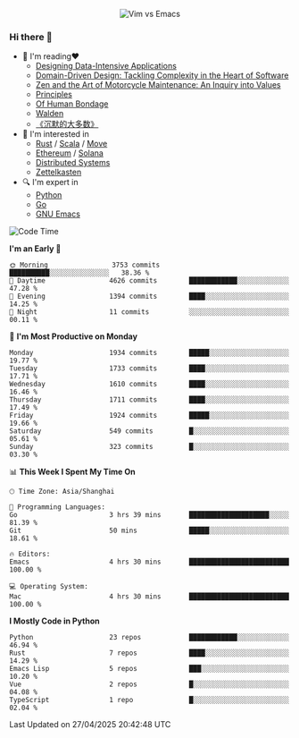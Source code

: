 <p align="center">
    <img src="https://gist.githubusercontent.com/coldnight/e696baffb094e71c96cb302118878eae/raw/40ea5053a6f66cc65f90f437e4173497da225958/banner.gif" alt="Vim vs Emacs" />
</p>

### Hi there 👋

- 📖 I'm reading❤️
    + [Designing Data-Intensive Applications](https://www.oreilly.com/library/view/designing-data-intensive-applications/9781491903063/)
    + [Domain-Driven Design: Tackling Complexity in the Heart of Software](https://www.dddcommunity.org/book/evans_2003/)
    + [Zen and the Art of Motorcycle Maintenance: An Inquiry into Values](https://en.wikipedia.org/wiki/Zen_and_the_Art_of_Motorcycle_Maintenance)
    + [Principles](https://www.principles.com/)
    + [Of Human Bondage](https://en.wikipedia.org/wiki/Of_Human_Bondage)
    + [Walden](https://en.wikipedia.org/wiki/Walden)
    + [《沉默的大多数》](https://en.wikipedia.org/wiki/Silent_majority)
- 🌱 I'm interested in
    + [Rust](https://www.rust-lang.org/) / [Scala](https://www.scala-lang.org/) / [Move](https://github.com/move-language/move/)
    + [Ethereum](https://ethereum.org/en/) / [Solana](https://solana.com/)
	+ [Distributed Systems](https://www.linuxzen.com/notes/topics/20200320174417_%E5%88%86%E5%B8%83%E5%BC%8F/)
	+ [Zettelkasten](https://www.linuxzen.com/notes/notes/20220120080920-slip_box/)
- 🔍 I'm expert in
    + [Python](https://www.python.org/)
    + [Go](https://go.dev/)
    + [GNU Emacs](https://www.gnu.org/software/emacs/)

<!--START_SECTION:waka-->
![Code Time](http://img.shields.io/badge/Code%20Time-3%2C233%20hrs%205%20mins-blue)

**I'm an Early 🐤** 

```text
🌞 Morning                3753 commits        ██████████░░░░░░░░░░░░░░░   38.36 % 
🌆 Daytime                4626 commits        ████████████░░░░░░░░░░░░░   47.28 % 
🌃 Evening                1394 commits        ████░░░░░░░░░░░░░░░░░░░░░   14.25 % 
🌙 Night                  11 commits          ░░░░░░░░░░░░░░░░░░░░░░░░░   00.11 % 
```
📅 **I'm Most Productive on Monday** 

```text
Monday                   1934 commits        █████░░░░░░░░░░░░░░░░░░░░   19.77 % 
Tuesday                  1733 commits        ████░░░░░░░░░░░░░░░░░░░░░   17.71 % 
Wednesday                1610 commits        ████░░░░░░░░░░░░░░░░░░░░░   16.46 % 
Thursday                 1711 commits        ████░░░░░░░░░░░░░░░░░░░░░   17.49 % 
Friday                   1924 commits        █████░░░░░░░░░░░░░░░░░░░░   19.66 % 
Saturday                 549 commits         █░░░░░░░░░░░░░░░░░░░░░░░░   05.61 % 
Sunday                   323 commits         █░░░░░░░░░░░░░░░░░░░░░░░░   03.30 % 
```


📊 **This Week I Spent My Time On** 

```text
🕑︎ Time Zone: Asia/Shanghai

💬 Programming Languages: 
Go                       3 hrs 39 mins       ████████████████████░░░░░   81.39 % 
Git                      50 mins             █████░░░░░░░░░░░░░░░░░░░░   18.61 % 

🔥 Editors: 
Emacs                    4 hrs 30 mins       █████████████████████████   100.00 % 

💻 Operating System: 
Mac                      4 hrs 30 mins       █████████████████████████   100.00 % 
```

**I Mostly Code in Python** 

```text
Python                   23 repos            ████████████░░░░░░░░░░░░░   46.94 % 
Rust                     7 repos             ████░░░░░░░░░░░░░░░░░░░░░   14.29 % 
Emacs Lisp               5 repos             ███░░░░░░░░░░░░░░░░░░░░░░   10.20 % 
Vue                      2 repos             █░░░░░░░░░░░░░░░░░░░░░░░░   04.08 % 
TypeScript               1 repo              █░░░░░░░░░░░░░░░░░░░░░░░░   02.04 % 
```




 Last Updated on 27/04/2025 20:42:48 UTC
<!--END_SECTION:waka-->
